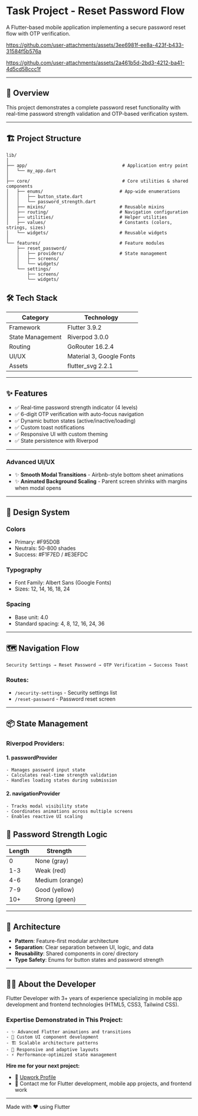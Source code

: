 # Task Project - Reset Password Flow

A Flutter-based mobile application implementing a secure password reset flow with OTP verification.


https://github.com/user-attachments/assets/3ee6981f-ee8a-423f-b433-31584f5b576a

https://github.com/user-attachments/assets/2a461b5d-2bd3-4212-ba41-4d5cd58ccc1f



----

## 📱 Overview

This project demonstrates a complete password reset functionality with real-time password strength validation and OTP-based verification system.

----

## 🏗️ Project Structure

```
lib/
│
├── app/                                    # Application entry point
│   └── my_app.dart
│
├── core/                                   # Core utilities & shared components
│   ├── enums/                             # App-wide enumerations
│   │   ├── button_state.dart
│   │   └── password_strength.dart
│   ├── mixins/                            # Reusable mixins
│   ├── routing/                           # Navigation configuration
│   ├── utilities/                         # Helper utilities
│   ├── values/                            # Constants (colors, strings, sizes)
│   └── widgets/                           # Reusable widgets
│
└── features/                              # Feature modules
    ├── reset_password/
    │   ├── providers/                     # State management
    │   ├── screens/
    │   └── widgets/
    └── settings/
        ├── screens/
        └── widgets/

```


## 🛠️ Tech Stack

| Category | Technology |
| ------------- | ------------- |
| Framework | Flutter 3.9.2 |
| State Management | Riverpod 3.0.0 |
| Routing | GoRouter 16.2.4 |
| UI/UX | Material 3, Google Fonts |
| Assets | flutter_svg 2.2.1 |

----

## ✨ Features

- ✅ Real-time password strength indicator (4 levels)
- ✅ 6-digit OTP verification with auto-focus navigation
- ✅ Dynamic button states (active/inactive/loading)
- ✅ Custom toast notifications
- ✅ Responsive UI with custom theming
- ✅ State persistence with Riverpod

----

### Advanced UI/UX

- ✨ **Smooth Modal Transitions** - Airbnb-style bottom sheet animations
- ✨ **Animated Background Scaling** - Parent screen shrinks with margins when modal opens

----

## 🎨 Design System

### Colors

- Primary: #F95D0B
- Neutrals: 50-800 shades
- Success: #F1F7ED / #E3EFDC

### Typography

- Font Family: Albert Sans (Google Fonts)
- Sizes: 12, 14, 16, 18, 24

### Spacing

- Base unit: 4.0
- Standard spacing: 4, 8, 12, 16, 24, 36

----

## 🗺️ Navigation Flow

``` 
Security Settings → Reset Password → OTP Verification → Success Toast
```

### Routes:

- `/security-settings` - Security settings list
- `/reset-password` - Password reset screen

----

## 📦 State Management

### Riverpod Providers:

#### 1. passwordProvider

    - Manages password input state
    - Calculates real-time strength validation
    - Handles loading states during submission

#### 2. navigationProvider 

    - Tracks modal visibility state
    - Coordinates animations across multiple screens
    - Enables reactive UI scaling

## 🔐 Password Strength Logic

| Length | Strength |
| ------------- | ------------- |
| 0 | None (gray) |
| 1-3 | Weak (red) |
| 4-6 | Medium (orange) |
| 7-9 | Good (yellow) |
| 10+ | Strong (green) |

---- 

## 📐 Architecture

- **Pattern**: Feature-first modular architecture
- **Separation**: Clear separation between UI, logic, and data
- **Reusability**: Shared components in core/ directory
- **Type Safety**: Enums for button states and password strength

---- 

## 👨‍💻 About the Developer

Flutter Developer with 3+ years of experience specializing in mobile app development and frontend technologies (HTML5, CSS3, Tailwind CSS).

### Expertise Demonstrated in This Project:

    - ✨ Advanced Flutter animations and transitions
    - 🎨 Custom UI component development
    - 🏗️ Scalable architecture patterns
    - 📱 Responsive and adaptive layouts
    - ⚡ Performance-optimized state management

**Hire me for your next project:**
- 💼 [Upwork Profile](https://www.upwork.com/freelancers/~01bb489da512873d44)
- 📧 Contact me for Flutter development, mobile app projects, and frontend work

---- 

Made with ❤️ using Flutter
